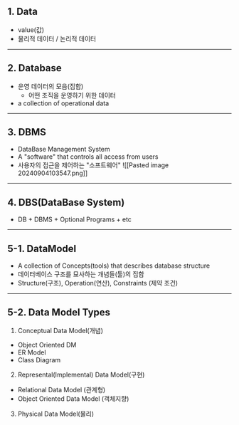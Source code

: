## 1. Data
- value(값)
- 물리적 데이터 / 논리적 데이터
---
## 2. Database
- 운영 데이터의 모음(집합)
  - 어떤 조직을 운영하기 위한 데이터
- a collection of operational data
---
## 3. DBMS
- DataBase Management System
- A "software" that controls all access from users
- 사용자의 접근을 제어하는 "소프트웨어"
 ![[Pasted image 20240904103547.png]]
---
## 4. DBS(DataBase System)
- DB + DBMS + Optional Programs + etc
---
## 5-1. DataModel
- A collection of Concepts(tools) that describes database structure
- 데이터베이스 구조를 묘사하는 개념들(툴)의 집합
- Structure(구조), Operation(연산), Constraints (제약 조건)
---
## 5-2. Data Model Types
1. Conceptual Data Model(개념)
  - Object Oriented DM
  - ER Model
  - Class Diagram
2. Represental(Implemental) Data Model(구현)
  - Relational Data Model (관계형)
  - Object Oriented Data Model (객체지향)
3. Physical Data Model(물리)